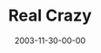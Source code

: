 ---
layout: message
category: message
series: "Crazy Church"
title: "Real Crazy"
date: 2003-11-30-00-00
message_id: 195
audio: "http://s3.amazonaws.com/crossroads-media/media/legacy/mp3/CC_04_11-30-03_Real_Crazy.mp3"
audio-duration: "01:57:26"
flag: "N"
---